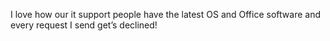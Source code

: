 <!--
id: 205553790
link: http://kevinisom.info/post/205553790/i-love-how-our-it-support-people-have-the-latest
slug: i-love-how-our-it-support-people-have-the-latest
date: Tue Oct 06 2009 15:44:09 GMT+1300 (NZDT)
raw: {"blog_name":"kevinisom","id":205553790,"post_url":"http://kevinisom.info/post/205553790/i-love-how-our-it-support-people-have-the-latest","slug":"i-love-how-our-it-support-people-have-the-latest","type":"text","date":"2009-10-06 02:44:09 GMT","timestamp":1254797049,"state":"published","format":"html","reblog_key":"qFYNSXyr","tags":[],"short_url":"http://tmblr.co/Zw68YyCG81_","highlighted":[],"feed_item":"http://twitter.com/kev_nz/statuses/4642867329","from_feed_id":"650289","note_count":0,"title":null,"body":"<p>I love how our it support people have the latest OS and Office software and every request I send get&#8217;s declined!</p>"}
publish: 2009-10-06
tags: 
title: null
-->


I love how our it support people have the latest OS and Office software
and every request I send get’s declined!


